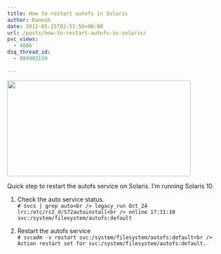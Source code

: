 ```yaml
---
title: How to restart autofs in Solaris
author: Danesh
date: 2012-05-25T02:51:50+00:00
url: /posts/how-to-restart-autofs-in-solaris/
pvc_views:
  - 4886
dsq_thread_id:
  - 889983159

---
```

<a href="/posts/2373/solaris-logo/" rel="attachment wp-att-2387"><img loading="lazy" src="/wp-content/uploads/2012/02/solaris-logo.png" alt="" title="solaris logo" width="425" height="222" class="alignnone size-full wp-image-2387" /></a>

Quick step to restart the autofs service on Solaris. I&#8217;m running Solaris 10.

1. Check the auto service status.  
`# svcs | grep auto<br />
legacy_run Oct_24 lrc:/etc/rc2_d/S72autoinstall<br />
online 17:31:10 svc:/system/filesystem/autofs:default`

2. Restart the autofs service  
`# svcadm -v restart svc:/system/filesystem/autofs:default<br />
Action restart set for svc:/system/filesystem/autofs:default.`
